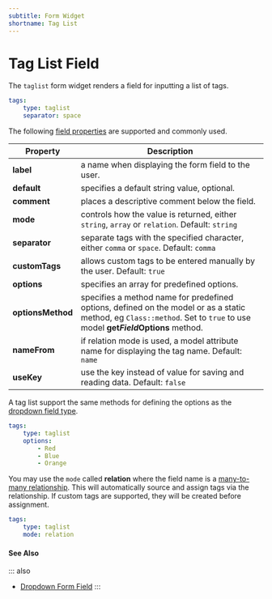 ```yaml
---
subtitle: Form Widget
shortname: Tag List
---
```

# Tag List Field

The `taglist` form widget renders a field for inputting a list of tags.

```yaml
tags:
    type: taglist
    separator: space
```

The following [field properties](../form-fields.md) are supported and commonly used.

Property | Description
------------- | -------------
**label** | a name when displaying the form field to the user.
**default** | specifies a default string value, optional.
**comment** | places a descriptive comment below the field.
**mode** | controls how the value is returned, either `string`, `array` or `relation`. Default: `string`
**separator** | separate tags with the specified character, either `comma` or `space`. Default: `comma`
**customTags** | allows custom tags to be entered manually by the user. Default: `true`
**options** | specifies an array for predefined options.
**optionsMethod** | specifies a method name for predefined options, defined on the model or as a static method, eg `Class::method`. Set to `true` to use model **get*Field*Options** method.
**nameFrom** | if relation mode is used, a model attribute name for displaying the tag name. Default: `name`
**useKey** | use the key instead of value for saving and reading data. Default: `false`

A tag list support the same methods for defining the options as the [dropdown field type](./field-dropdown.md).

```yaml
tags:
    type: taglist
    options:
        - Red
        - Blue
        - Orange
```

You may use the `mode` called **relation** where the field name is a [many-to-many relationship](../../extend/database/relations.md). This will automatically source and assign tags via the relationship. If custom tags are supported, they will be created before assignment.

```yaml
tags:
    type: taglist
    mode: relation
```

#### See Also

::: also
* [Dropdown Form Field](./field-dropdown.md)
:::
